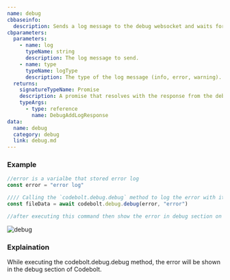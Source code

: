 ```yaml
---
name: debug
cbbaseinfo:
  description: Sends a log message to the debug websocket and waits for a response.
cbparameters:
  parameters:
    - name: log
      typeName: string
      description: The log message to send.
    - name: type
      typeName: logType
      description: The type of the log message (info, error, warning).
  returns:
    signatureTypeName: Promise
    description: A promise that resolves with the response from the debug event.
    typeArgs:
      - type: reference
        name: DebugAddLogResponse
data:
  name: debug
  category: debug
  link: debug.md
---
```

<CBBaseInfo/> 
 <CBParameters/>


### Example

```js
//error is a varialbe that stored error log 
const error = "error log"

//// Calling the `codebolt.debug.debug` method to log the error with its type (e.g., "warning", "error", etc.)
const fileData = await codebolt.debug.debug(error, "error")

//after executing this command then show the error in debug section on coltbolt.

```

![debug](/img/debug.png)


### Explaination

While executing the codebolt.debug.debug method, the error will be shown in the debug section of Codebolt.